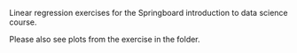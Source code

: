 Linear regression exercises for the Springboard introduction to data science course. 

Please also see plots from the exercise in the folder. 
